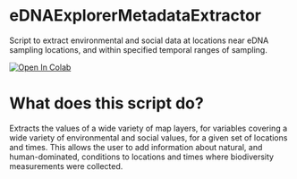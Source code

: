 # eDNAExplorerMetadataExtractor
Script to extract environmental and social data at locations near eDNA sampling locations, and within specified temporal ranges of sampling.

[![Open In Colab](https://colab.research.google.com/assets/colab-badge.svg)](https://colab.research.google.com/github/CALeDNA/eDNAExplorerMetadataExtractor/blob/main/eDNAExplorerMetadataExtractor.ipynb)

# What does this script do?
Extracts the values of a wide variety of map layers, for variables covering a wide variety of environmental and social values, for a given set of locations and times. This allows the user to add information about natural, and human-dominated, conditions to locations and times where biodiversity measurements were collected.
